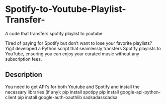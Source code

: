 # Spotify-to-Youtube-Playlist-Transfer-
A code that transfers spotify playlist to youtube

Tired of paying for Spotify but don’t want to lose your favorite playlists? Yiğit developed a Python script that seamlessly transfers Spotify playlists to YouTube, ensuring you can enjoy your curated music without any subscription fees.

## Description
You need to get API's for both Youtube and Spotify and install the necessary libraries (if any):
  pip install spotipy
  pip install google-api-python-client
  pip install google-auth-oauthlib
sadsadassdadsa
